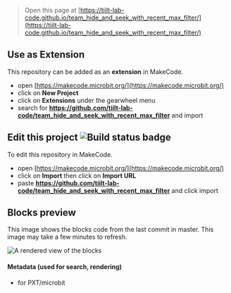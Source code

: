 
> Open this page at [https://tiilt-lab-code.github.io/team_hide_and_seek_with_recent_max_filter/](https://tiilt-lab-code.github.io/team_hide_and_seek_with_recent_max_filter/)

## Use as Extension

This repository can be added as an **extension** in MakeCode.

* open [https://makecode.microbit.org/](https://makecode.microbit.org/)
* click on **New Project**
* click on **Extensions** under the gearwheel menu
* search for **https://github.com/tiilt-lab-code/team_hide_and_seek_with_recent_max_filter** and import

## Edit this project ![Build status badge](https://github.com/tiilt-lab-code/team_hide_and_seek_with_recent_max_filter/workflows/MakeCode/badge.svg)

To edit this repository in MakeCode.

* open [https://makecode.microbit.org/](https://makecode.microbit.org/)
* click on **Import** then click on **Import URL**
* paste **https://github.com/tiilt-lab-code/team_hide_and_seek_with_recent_max_filter** and click import

## Blocks preview

This image shows the blocks code from the last commit in master.
This image may take a few minutes to refresh.

![A rendered view of the blocks](https://github.com/tiilt-lab-code/team_hide_and_seek_with_recent_max_filter/raw/master/.github/makecode/blocks.png)

#### Metadata (used for search, rendering)

* for PXT/microbit
<script src="https://makecode.com/gh-pages-embed.js"></script><script>makeCodeRender("{{ site.makecode.home_url }}", "{{ site.github.owner_name }}/{{ site.github.repository_name }}");</script>

